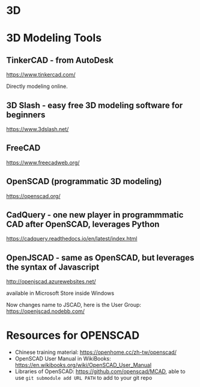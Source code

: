 # 3D

# 3D Modeling Tools

## TinkerCAD - from AutoDesk

https://www.tinkercad.com/

Directly modeling online.

## 3D Slash - easy free 3D modeling software for beginners

https://www.3dslash.net/

## FreeCAD

https://www.freecadweb.org/

## OpenSCAD (programmatic 3D modeling)

https://openscad.org/


## CadQuery - one new player in programmmatic CAD after OpenSCAD, leverages Python

https://cadquery.readthedocs.io/en/latest/index.html

## OpenJSCAD - same as OpenSCAD, but leverages the syntax of Javascript

http://openjscad.azurewebsites.net/

available in Microsoft Store inside Windows

Now changes name to JSCAD, here is the User Group: https://openjscad.nodebb.com/

# Resources for OPENSCAD

- Chinese training material: https://openhome.cc/zh-tw/openscad/
- OpenSCAD User Manual in WikiBooks: https://en.wikibooks.org/wiki/OpenSCAD_User_Manual
- Libraries of OpenSCAD: https://github.com/openscad/MCAD, able to use `git submodule add URL PATH` to add to your git repo